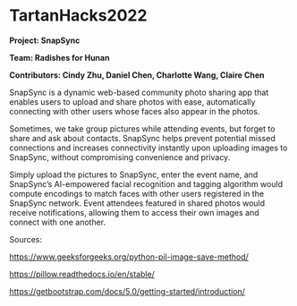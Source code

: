 # TartanHacks2022
**Project: SnapSync**

**Team: Radishes for Hunan**

**Contributors: Cindy Zhu, Daniel Chen, Charlotte Wang, Claire Chen**

SnapSync is a dynamic web-based community photo sharing app that enables users to upload and share photos with ease, automatically connecting with other users whose faces also appear in the photos. 

Sometimes, we take group pictures while attending events, but forget to share and ask about contacts. SnapSync helps prevent potential missed connections and increases connectivity instantly upon uploading images to SnapSync, without compromising convenience and privacy. 

Simply upload the pictures to SnapSync, enter the event name, and SnapSync’s AI-empowered facial recognition and tagging algorithm would compute encodings to match faces with other users registered in the SnapSync network. Event attendees featured in shared photos would receive notifications, allowing them to access their own images and connect with one another.


Sources:

https://www.geeksforgeeks.org/python-pil-image-save-method/

https://pillow.readthedocs.io/en/stable/

https://getbootstrap.com/docs/5.0/getting-started/introduction/
